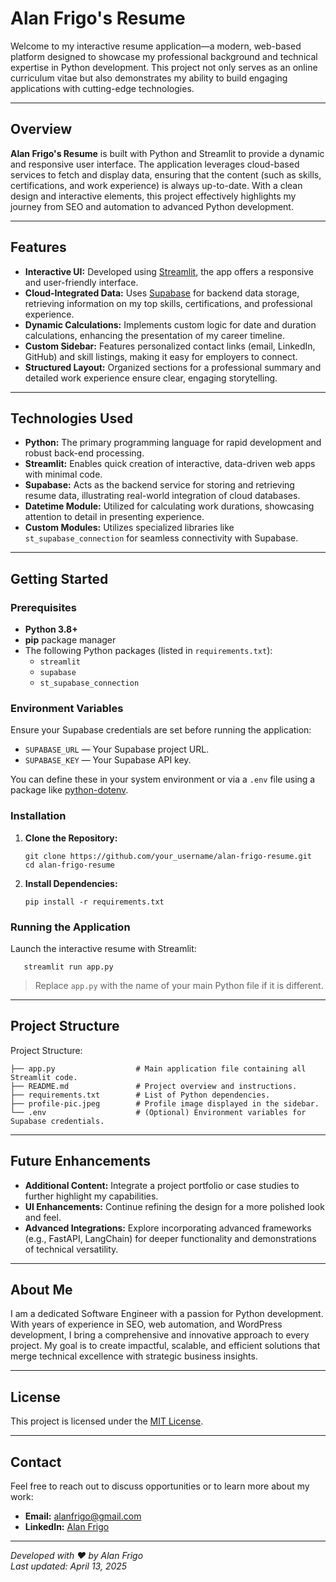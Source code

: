 # Alan Frigo's Resume

Welcome to my interactive resume application—a modern, web-based platform designed to showcase my professional background and technical expertise in Python development. This project not only serves as an online curriculum vitae but also demonstrates my ability to build engaging applications with cutting-edge technologies.

---

## Overview

**Alan Frigo's Resume** is built with Python and Streamlit to provide a dynamic and responsive user interface. The application leverages cloud-based services to fetch and display data, ensuring that the content (such as skills, certifications, and work experience) is always up-to-date. With a clean design and interactive elements, this project effectively highlights my journey from SEO and automation to advanced Python development.

---

## Features

- **Interactive UI:** Developed using [Streamlit](https://streamlit.io/), the app offers a responsive and user-friendly interface.
- **Cloud-Integrated Data:** Uses [Supabase](https://supabase.com/) for backend data storage, retrieving information on my top skills, certifications, and professional experience.
- **Dynamic Calculations:** Implements custom logic for date and duration calculations, enhancing the presentation of my career timeline.
- **Custom Sidebar:** Features personalized contact links (email, LinkedIn, GitHub) and skill listings, making it easy for employers to connect.
- **Structured Layout:** Organized sections for a professional summary and detailed work experience ensure clear, engaging storytelling.

---

## Technologies Used

- **Python:** The primary programming language for rapid development and robust back-end processing.
- **Streamlit:** Enables quick creation of interactive, data-driven web apps with minimal code.
- **Supabase:** Acts as the backend service for storing and retrieving resume data, illustrating real-world integration of cloud databases.
- **Datetime Module:** Utilized for calculating work durations, showcasing attention to detail in presenting experience.
- **Custom Modules:** Utilizes specialized libraries like `st_supabase_connection` for seamless connectivity with Supabase.

---

## Getting Started

### Prerequisites

- **Python 3.8+**
- **pip** package manager
- The following Python packages (listed in `requirements.txt`):
  - `streamlit`
  - `supabase`
  - `st_supabase_connection`

### Environment Variables

Ensure your Supabase credentials are set before running the application:
- `SUPABASE_URL` — Your Supabase project URL.
- `SUPABASE_KEY` — Your Supabase API key.

You can define these in your system environment or via a `.env` file using a package like [python-dotenv](https://pypi.org/project/python-dotenv/).

### Installation

1. **Clone the Repository:**

       git clone https://github.com/your_username/alan-frigo-resume.git
       cd alan-frigo-resume

2. **Install Dependencies:**

       pip install -r requirements.txt

### Running the Application

Launch the interactive resume with Streamlit:

       streamlit run app.py

> Replace `app.py` with the name of your main Python file if it is different.

---

## Project Structure

Project Structure:
    
    ├── app.py                  # Main application file containing all Streamlit code.
    ├── README.md               # Project overview and instructions.
    ├── requirements.txt        # List of Python dependencies.
    ├── profile-pic.jpeg        # Profile image displayed in the sidebar.
    └── .env                    # (Optional) Environment variables for Supabase credentials.

---

## Future Enhancements

- **Additional Content:** Integrate a project portfolio or case studies to further highlight my capabilities.
- **UI Enhancements:** Continue refining the design for a more polished look and feel.
- **Advanced Integrations:** Explore incorporating advanced frameworks (e.g., FastAPI, LangChain) for deeper functionality and demonstrations of technical versatility.

---

## About Me

I am a dedicated Software Engineer with a passion for Python development. With years of experience in SEO, web automation, and WordPress development, I bring a comprehensive and innovative approach to every project. My goal is to create impactful, scalable, and efficient solutions that merge technical excellence with strategic business insights.

---

## License

This project is licensed under the [MIT License](LICENSE).

---

## Contact

Feel free to reach out to discuss opportunities or to learn more about my work:

- **Email:** [alanfrigo@gmail.com](mailto:alanfrigo@gmail.com)
- **LinkedIn:** [Alan Frigo](https://www.linkedin.com/in/alanfrigo/)

---

*Developed with :heart: by Alan Frigo*  
_Last updated: April 13, 2025_
